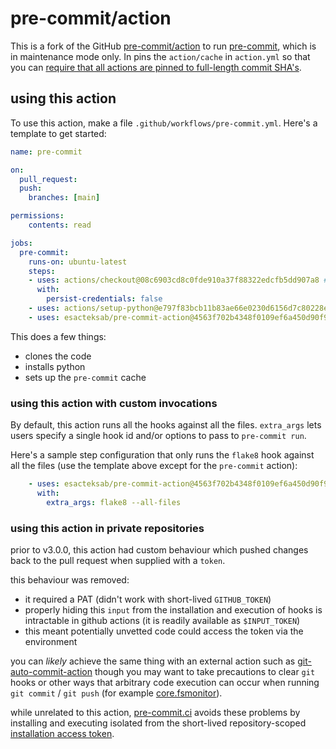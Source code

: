 # pre-commit/action

This is a fork of the GitHub [pre-commit/action](https://github.com/pre-commit/action) to run [pre-commit](https://pre-commit.com), which is in maintenance mode only. In pins the `action/cache` in `action.yml` so that you can [require that all actions are pinned to full-length commit SHA's](https://github.blog/changelog/2025-08-15-github-actions-policy-now-supports-blocking-and-sha-pinning-actions/).

## using this action

To use this action, make a file `.github/workflows/pre-commit.yml`.  Here's a
template to get started:

```yaml
name: pre-commit

on:
  pull_request:
  push:
    branches: [main]

permissions:
    contents: read

jobs:
  pre-commit:
    runs-on: ubuntu-latest
    steps:
    - uses: actions/checkout@08c6903cd8c0fde910a37f88322edcfb5dd907a8 #v5.0.0
      with:
        persist-credentials: false
    - uses: actions/setup-python@e797f83bcb11b83ae66e0230d6156d7c80228e7c #v6.0.0
    - uses: esacteksab/pre-commit-action@4563f702b4348f0109ef6a450d90f917067815e3 #v0.1.0
```

This does a few things:

- clones the code
- installs python
- sets up the `pre-commit` cache

### using this action with custom invocations

By default, this action runs all the hooks against all the files. `extra_args` lets users specify a single hook id and/or options to pass to `pre-commit run`.

Here's a sample step configuration that only runs the `flake8` hook against all the files (use the template above except for the `pre-commit` action):

```yaml
    - uses: esacteksab/pre-commit-action@4563f702b4348f0109ef6a450d90f917067815e3 #v0.1.0
      with:
        extra_args: flake8 --all-files
```

### using this action in private repositories

prior to v3.0.0, this action had custom behaviour which pushed changes back to
the pull request when supplied with a `token`.

this behaviour was removed:

- it required a PAT (didn't work with short-lived `GITHUB_TOKEN`)
- properly hiding this `input` from the installation and execution of hooks
  is intractable in github actions (it is readily available as `$INPUT_TOKEN`)
- this meant potentially unvetted code could access the token via the
  environment

you can _likely_ achieve the same thing with an external action such as
[git-auto-commit-action] though you may want to take precautions to clear `git`
hooks or other ways that arbitrary code execution can occur when running
`git commit` / `git push` (for example [core.fsmonitor]).

while unrelated to this action, [pre-commit.ci] avoids these problems by
installing and executing isolated from the short-lived repository-scoped
[installation access token].

[git-auto-commit-action]: https://github.com/stefanzweifel/git-auto-commit-action
[core.fsmonitor]: https://github.blog/2022-04-12-git-security-vulnerability-announced/
[pre-commit.ci]: https://pre-commit.ci
[installation access token]: https://docs.github.com/en/rest/apps/apps#create-an-installation-access-token-for-an-app
